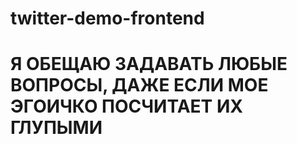 # twitter-demo-frontend
#  Я ОБЕЩАЮ ЗАДАВАТЬ ЛЮБЫЕ ВОПРОСЫ, ДАЖЕ ЕСЛИ МОЕ ЭГОИЧКО ПОСЧИТАЕТ ИХ ГЛУПЫМИ